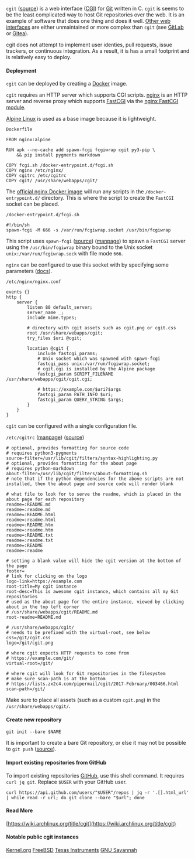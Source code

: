 `cgit` ([source](https://git.zx2c4.com/cgit/)) is a web interface ([CGI](https://en.wikipedia.org/wiki/Common_Gateway_Interface)) for [Git](https://git-scm.com/) written in C. `cgit` is seems to be the least complicated way to host Git repositories over the web. It is an example of software that does one thing and does it well. [Other web interfaces](https://git.wiki.kernel.org/index.php/Interfaces,_frontends,_and_tools#Web_Interfaces) are either unmaintained or more complex than `cgit` (see [GitLab](https://about.gitlab.com/) or [Gitea](https://gitea.com/)). 

cgit does not attempt to implement user identies, pull requests, issue trackers, or continuous integration. As a result, it is has a small footprint and is relatively easy to deploy.

#### Deployment

`cgit` can be deployed by creating a [Docker](https://docs.docker.com/get-started/overview/) image.

`cgit` requires an HTTP server which supports CGI scripts. [nginx](https://nginx.org/en/) is an HTTP server and reverse proxy which supports [FastCGI](https://en.wikipedia.org/wiki/FastCGI) via the [nginx FastCGI module](https://nginx.org/en/docs/http/ngx_http_fastcgi_module.html).

[Alpine Linux](https://www.alpinelinux.org/) is used as a base image because it is lightweight.

`Dockerfile`
```
FROM nginx:alpine

RUN apk --no-cache add spawn-fcgi fcgiwrap cgit py3-pip \
    && pip install pygments markdown

COPY fcgi.sh /docker-entrypoint.d/fcgi.sh
COPY nginx /etc/nginx/
COPY cgitrc /etc/cgitrc
COPY cgit/ /usr/share/webapps/cgit/
```

The [official nginx Docker image](https://hub.docker.com/_/nginx/) will run any scripts in the `/docker-entrypoint.d/` directory. This is where the script to create the `FastCGI` socket can be placed. 

`/docker-entrypoint.d/fcgi.sh`
```
#!/bin/sh
spawn-fcgi -M 666 -s /var/run/fcgiwrap.socket /usr/bin/fcgiwrap
```

This script uses `spawn-fcgi` ([source](https://redmine.lighttpd.net/projects/spawn-fcgi/wiki)) ([manpage](https://linux.die.net/man/1/spawn-fcgi)) to spawn a `FastCGI` server using the `/usr/bin/fcgiwrap` binary bound to the Unix socket `unix:/var/run/fcgiwrap.sock` with file mode `666`.

`nginx` can be configured to use this socket with by specifying some parameters ([docs](https://www.nginx.com/resources/wiki/start/topics/examples/fastcgiexample/)).

`/etc/nginx/nginx.conf`
```
events {}
http {
    server {
        listen 80 default_server;
        server_name _;
        include mime.types;

        # directory with cgit assets such as cgit.png or cgit.css
        root /usr/share/webapps/cgit;
        try_files $uri @cgit;

        location @cgit {
            include fastcgi_params;
            # Unix socket which was spawned with spawn-fcgi
            fastcgi_pass unix:/var/run/fcgiwrap.socket;
            # cgit.cgi is installed by the Alpine package
            fastcgi_param SCRIPT_FILENAME /usr/share/webapps/cgit/cgit.cgi;
            
            # https://example.com/$uri?$args
            fastcgi_param PATH_INFO $uri;
            fastcgi_param QUERY_STRING $args;
        }
    }
}
```

`cgit` can be configured with a single configuration file.

`/etc/cgitrc` ([manpage](https://linux.die.net/man/5/cgitrc)) ([source](https://git.zx2c4.com/cgit/tree/cgitrc.5.txt))
```
# optional, provides formatting for source code
# requires python3-pygments
source-filter=/usr/lib/cgit/filters/syntax-highlighting.py
# optional, provides formatting for the about page
# requires python-markdown
about-filter=/usr/lib/cgit/filters/about-formatting.sh
# note that if the python dependencies for the above scripts are not installed, then the about page and source code will render blank

# what file to look for to serve the readme, which is placed in the about page for each repository
readme=:README.md
readme=:readme.md
readme=:README.html
readme=:readme.html
readme=:README.htm
readme=:readme.htm
readme=:README.txt
readme=:readme.txt
readme=:README
readme=:readme

# setting a blank value will hide the cgit version at the bottom of the page
footer=
# link for clicking on the logo
logo-link=https://example.com
root-title=My cgit instance
root-desc=This is awesome cgit instance, which contains all my Git repositories
# used as the about page for the entire instance, viewed by clicking about in the top left corner
# /usr/share/webapps/cgit/README.md
root-readme=README.md

# /usr/share/webapps/cgit/
# needs to be prefixed with the virtual-root, see below
css=/git/cgit.css
logo=/git/cgit.png

# where cgit expects HTTP requests to come from
# https://example.com/git/
virtual-root=/git/

# where cgit will look for Git repositories in the filesystem
# make sure scan-path is at the bottom
# https://lists.zx2c4.com/pipermail/cgit/2017-February/003466.html
scan-path=/git/
```

Make sure to place all assets (such as a custom `cgit.png`) in the `/usr/share/webapps/cgit/`.

#### Create new repository
`git init --bare $NAME`

It is important to create a bare Git repository, or else it may not be possible to `git push` ([source](https://stackoverflow.com/questions/5540883/whats-the-practical-difference-between-a-bare-and-non-bare-repository)).

#### Import existing repositories from GitHub
To import existing repositories [GitHub](https://github.com/), use this shell command. It requires `curl jq git`. Replace `$USER` with your GitHub user.


`curl https://api.github.com/users/"$USER"/repos | jq -r '.[].html_url' | while read -r url; do git clone --bare "$url"; done`

#### Read More
[https://wiki.archlinux.org/title/cgit](https://wiki.archlinux.org/title/cgit)

#### Notable public cgit instances
[Kernel.org](https://git.kernel.org/pub/scm/)
[FreeBSD](https://cgit.freebsd.org/)
[Texas Instruments](https://git.ti.com/cgit)
[GNU Savannah](https://git.savannah.gnu.org/cgit/)

